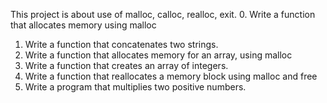 This project is about use of malloc, calloc, realloc, exit.
0. Write a function that allocates memory using malloc
1. Write a function that concatenates two strings.
2. Write a function that allocates memory for an array, using malloc
3. Write a function that creates an array of integers.
100. Write a function that reallocates a memory block using malloc and free
101. Write a program that multiplies two positive numbers.
